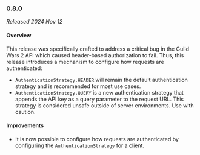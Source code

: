 ### 0.8.0

_Released 2024 Nov 12_

#### Overview

This release was specifically crafted to address a critical bug in the Guild
Wars 2 API which caused header-based authorization to fail. Thus, this release
introduces a mechanism to configure how requests are authenticated:

- `AuthenticationStrategy.HEADER` will remain the default authentication
  strategy and is recommended for most use cases.
- `AuthenticationStrategy.QUERY` is a new authentication strategy that appends
  the API key as a query parameter to the request URL. This strategy is
  considered unsafe outside of server environments. Use with caution.

#### Improvements

- It is now possible to configure how requests are authenticated by configuring
  the `AuthenticationStrategy` for a client.